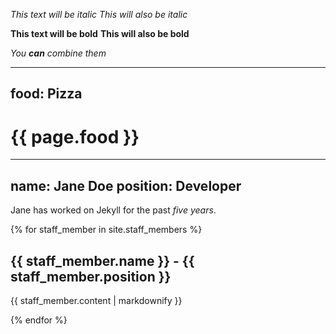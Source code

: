 *This text will be italic*
_This will also be italic_

**This text will be bold**
__This will also be bold__

_You **can** combine them_

---
food: Pizza
---

<h1>{{ page.food }}</h1>


---
name: Jane Doe
position: Developer
---
Jane has worked on Jekyll for the past *five years*.



{% for staff_member in site.staff_members %}
  <h2>{{ staff_member.name }} - {{ staff_member.position }}</h2>
  <p>{{ staff_member.content | markdownify }}</p>
{% endfor %}
